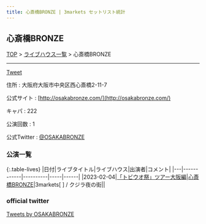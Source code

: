```yaml
---
title: 心斎橋BRONZE | 3markets セットリスト統計
---
```

## 心斎橋BRONZE

[TOP](/setlist/) > [ライブハウス一覧](livehouses.html) > 心斎橋BRONZE

___

<a href="https://twitter.com/share?ref_src=twsrc%5Etfw" data-text="3markets[ ]セットリスト > 心斎橋BRONZE" class="twitter-share-button" data-via="3markets" data-hashtags="3markets" data-related="3markets" data-show-count="false">Tweet</a>

住所
:    大阪府大阪市中央区西心斎橋2-11-7

公式サイト
:    [http://osakabronze.com/](http://osakabronze.com/)

キャパ
:    222

公演回数
: 1


公式Twitter
: <a href="https://twitter.com/OSAKABRONZE">@OSAKABRONZE</a>


### 公演一覧

{:.table-lives}
|日付|ライブタイトル|ライブハウス|出演者|コメント|
|---|------------|----------|-----|------|
|<span class="nowrap">2023-02-04</span>|[「トビウオ祭」ツアー大阪編](live053.html)|[心斎橋BRONZE](livehouse017.html)|3markets[ ] / クジラ夜の街||



### official twitter

<a class="twitter-timeline" href="https://twitter.com/OSAKABRONZE?ref_src=twsrc%5Etfw">Tweets by OSAKABRONZE</a> <script async src="https://platform.twitter.com/widgets.js" charset="utf-8"></script>


<script async src="https://platform.twitter.com/widgets.js" charset="utf-8"></script>